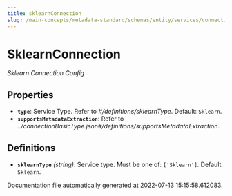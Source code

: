 ```yaml
---
title: sklearnConnection
slug: /main-concepts/metadata-standard/schemas/entity/services/connections/mlmodel/sklearnconnection
---
```


# SklearnConnection

*Sklearn Connection Config*

## Properties

- **`type`**: Service Type. Refer to *#/definitions/sklearnType*. Default: `Sklearn`.
- **`supportsMetadataExtraction`**: Refer to *../connectionBasicType.json#/definitions/supportsMetadataExtraction*.
## Definitions

- **`sklearnType`** *(string)*: Service type. Must be one of: `['Sklearn']`. Default: `Sklearn`.


Documentation file automatically generated at 2022-07-13 15:15:58.612083.
